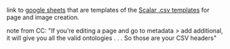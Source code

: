 link to [google sheets](/Users/mk/Development/the-resources/data/resources/mk/projects/scalar-work) that are templates of the [Scalar .csv templates](https://scalar.usc.edu/works/guide2/bulk-importing-spreadsheets-using-the-transfer-tool) for page and image creation.

note from CC: "If you’re editing a page and go to metadata > add additional, it will give you all the valid ontologies . . . So those are your CSV headers"
